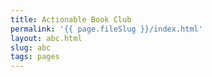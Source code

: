 ```yaml
---
title: Actionable Book Club
permalink: '{{ page.fileSlug }}/index.html'
layout: abc.html
slug: abc
tags: pages
---
```



